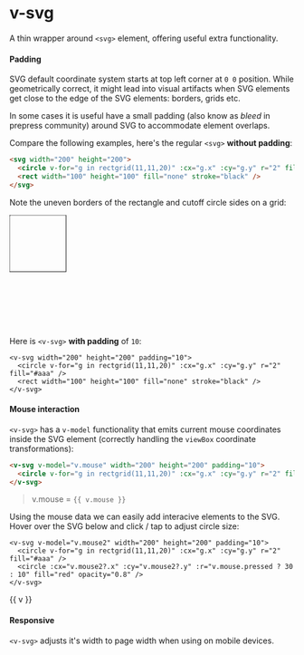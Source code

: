 # v-svg

A thin wrapper around `<svg>` element, offering useful extra functionality.

#### Padding

SVG default coordinate system starts at top left corner at `0 0` position. While geometrically correct, it might lead into visual artifacts when SVG elements get close to the edge of the SVG elements: borders, grids etc.

In some cases it is useful have a small padding (also know as _bleed_ in prepress community) around SVG to accommodate element overlaps.

Compare the following examples, here's the regular `<svg>` **without padding**:

```md
<svg width="200" height="200">
  <circle v-for="g in rectgrid(11,11,20)" :cx="g.x" :cy="g.y" r="2" fill="#aaa" />
  <rect width="100" height="100" fill="none" stroke="black" />
</svg>
```

Note the uneven borders of the rectangle and cutoff circle sides on a grid:

<svg width="200" height="200">
  <circle v-for="g in rectgrid(11,11,20)" :cx="g.x" :cy="g.y" r="2" fill="#aaa" />
  <rect width="100" height="100" fill="none" stroke="black" />
</svg>

Here is `<v-svg>` **with padding** of `10`:

```md{1}
<v-svg width="200" height="200" padding="10">
  <circle v-for="g in rectgrid(11,11,20)" :cx="g.x" :cy="g.y" r="2" fill="#aaa" />
  <rect width="100" height="100" fill="none" stroke="black" />
</v-svg>
```

<v-svg width="200" height="200" padding="10">
  <circle v-for="g in rectgrid(11,11,20)" :cx="g.x" :cy="g.y" r="2" fill="#aaa" />
  <rect width="100" height="100" fill="none" stroke="black" />
</v-svg>

#### Mouse interaction

`<v-svg>` has a `v-model` functionality that emits current mouse coordinates inside the SVG element (correctly handling the `viewBox` coordinate transformations):

```md
<v-svg v-model="v.mouse" width="200" height="200" padding="10">
  <circle v-for="g in rectgrid(11,11,20)" :cx="g.x" :cy="g.y" r="2" fill="#aaa" />
</v-svg>
```

<v-svg v-model="v.mouse" width="200" height="200" padding="10">
  <circle v-for="g in rectgrid(11,11,20)" :cx="g.x" :cy="g.y" r="2" fill="#aaa" />
</v-svg>

> v.mouse = `{{ v.mouse }}`

Using the mouse data we can easily add interacive elements to the SVG. Hover over the SVG below and click / tap to adjust circle size:

```md{3}
<v-svg v-model="v.mouse2" width="200" height="200" padding="10">
  <circle v-for="g in rectgrid(11,11,20)" :cx="g.x" :cy="g.y" r="2" fill="#aaa" />
  <circle :cx="v.mouse2?.x" :cy="v.mouse2?.y" :r="v.mouse.pressed ? 30 : 10" fill="red" opacity="0.8" />
</v-svg>
```

<v-svg v-model="v.mouse" width="200" height="200" padding="10">
  <circle v-for="g in rectgrid(11,11,20)" :cx="g.x" :cy="g.y" r="2" fill="#aaa" />
  <circle :cx="v.mouse?.x" :cy="v.mouse?.y" :r="v.mouse.pressed ? 30 : 10" fill="red" opacity="0.8" />
</v-svg>

{{ v }}

#### Responsive

`<v-svg>` adjusts it's width to page width when using on mobile devices.
